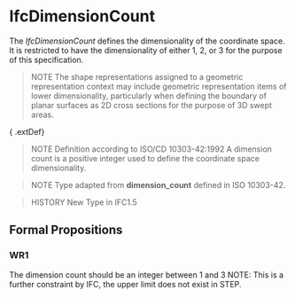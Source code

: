 # IfcDimensionCount

The _IfcDimensionCount_ defines the dimensionality of the coordinate space. It is restricted to have the dimensionality of either 1, 2, or 3 for the purpose of this specification.
<!-- end of short definition -->


> NOTE The shape representations assigned to a geometric representation context may include geometric representation items of lower dimensionality, particularly when defining the boundary of planar surfaces as 2D cross sections for the purpose of 3D swept areas.

{ .extDef}
> NOTE Definition according to ISO/CD 10303-42:1992
> A dimension count is a positive integer used to define the coordinate space dimensionality.

> NOTE Type adapted from **dimension_count** defined in ISO 10303-42.

> HISTORY New Type in IFC1.5

## Formal Propositions

### WR1
The dimension count should be an integer between 1 and 3 NOTE: This is a further constraint by IFC, the upper limit does not exist in STEP.
